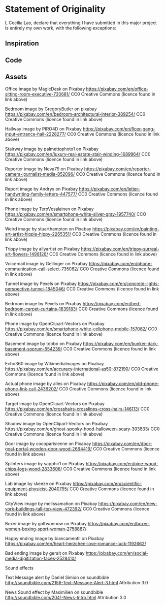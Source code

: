# Statement of Originality

I, Cecilia Lao, declare that everything I have submitted in this major
project is entirely my own work, with the following exceptions:

## Inspiration

## Code

## Assets

Office image by MagicDesk on Pixabay
https://pixabay.com/en/office-sitting-room-executive-730681/
CC0 Creative Commons (licence found in link above)

Bedroom image by GregoryButler on pixabay
https://pixabay.com/en/bedroom-architectural-interior-389254/
CC0 Creative Commons (licence found in link above)

Hallway image by PIRO4D on Pixabay
https://pixabay.com/en/floor-gang-input-entrance-hall-2228277/
CC0 Creative Commons (licence found in link above)

Stairway image by palmettophoto1 on Pixabay
https://pixabay.com/en/luxury-real-estate-stair-winding-1689964/
CC0 Creative Commons (licence found in link above)

Reporter image by Neva79 on Pixabay
https://pixabay.com/en/reporter-camera-journalist-media-852096/
CC0 Creative Commons (licence found in link above)

Report image by Andrys on Pixabay
https://pixabay.com/en/letter-handwriting-family-letters-447577/
CC0 Creative Commons (licence found in link above)

Phone image by TeroVesalainen on Pixabay
https://pixabay.com/en/smartphone-white-silver-gray-1957740/
CCO Creative Commons (licence found in link above)

Weird image by stuarthampton on Pixabay
https://pixabay.com/en/painting-art-artist-hippie-hippy-2265351/
CC0 Creative Commons (licence found in link above)

Trippy image by allyartist on Pixabay
https://pixabay.com/en/trippy-surreal-art-flowers-1496126/
CC0 Creative Commons (licence found in link above)

Voicemail image by Gellinger on Pixabay
https://pixabay.com/en/phone-communication-call-select-735062/
CC0 Creative Commons (licence found in link above)

Tunnel image by Pexels on Pixabay
https://pixabay.com/en/concrete-lights-perspective-tunnel-1845046/
CC0 Creative Commons (licence found in link above)

Bedroom image by Pexels on Pixabay
https://pixabay.com/en/bed-bedroom-carpet-curtains-1839183/
CC0 Creative Commons (licence found in link above)

Phone image by OpenClipart-Vectors on Pixabay
https://pixabay.com/en/smartphone-white-cellphone-mobile-157082/
CC0 Creative Commons (licence found in link above)

Basement image by tobbo on Pixabay
https://pixabay.com/en/bunker-dark-basement-soprum-554239/
CC0 Creative Commons (licence found in link above)

Echo360 image by WikimediaImages on Pixabay
https://pixabay.com/en/accuracy-international-as50-872190/
CC0 Creative Commons (licence found in link above)

Actual phone image by alles on Pixabay
https://pixabay.com/en/old-phone-phone-link-call-2436202/
CC0 Creative Commons (licence found in link above)

Target image by OpenClipart-Vectors on Pixabay
https://pixabay.com/en/crosshairs-crosslines-cross-hairs-146113/
CC0 Creative Commons (licence found in link above)

Shadow image by OpenClipart-Vectors on Pixabay
https://pixabay.com/en/ghost-spooky-hood-halloween-scary-303833/
CC0 Creative Commons (licence found in link above)

Door image by cocoparisienne on Pixabay
https://pixabay.com/en/door-goal-portal-wooden-door-wood-2664419/
CC0 Creative Commons (licence found in link above)

Splinters image by sapphir1 on Pixabay
https://pixabay.com/en/pine-wood-chips-logs-wood-2833606/
CC0 Creative Commons (licence found in link above)

Lab image by skeeze on Pixabay
https://pixabay.com/en/scientific-equipment-physicist-2040795/
CC0 Creative Commons (licence found in link above)

CityView image by melissamahon on Pixabay
https://pixabay.com/en/new-york-buildings-tall-top-view-472392/
CC0 Creative Commons (licence found in link above)

Boxer image by golfwonnow on Pixabay
https://pixabay.com/en/boxer-women-boxing-sport-woman-2758887/

Happy ending image by biancamentil on Pixabay
https://pixabay.com/en/heart-herzchen-love-romance-luck-1192662/

Bad ending image by geralt on Pixabay
https://pixabay.com/en/social-media-digitization-faces-2528410/

Sound effects

Text Message alert by Daniel Simion on soundbible
http://soundbible.com/2156-Text-Message-Alert-3.html
Attribution 3.0

News Sound effect by Maximilien on soundbible
http://soundbible.com/2041-News-Intro.html
Attribution 3.0
